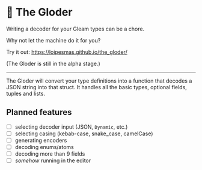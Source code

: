 # 🤖 The Gloder

Writing a decoder for your Gleam types can be a chore.

Why not let the machine do it for you?

Try it out: <https://loipesmas.github.io/the_gloder/>

(The Gloder is still in the alpha stage.)

---

The Gloder will convert your type definitions into a function that decodes a JSON string into that struct.
It handles all the basic types, optional fields, tuples and lists.

## Planned features

- [ ] selecting decoder input (JSON, `Dynamic`, etc.)
- [ ] selecting casing (kebab-case, snake_case, camelCase)
- [ ] generating encoders
- [ ] decoding enums/atoms
- [ ] decoding more than 9 fields
- [ ] *somehow* running in the editor
